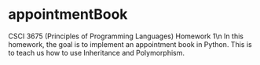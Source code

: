 # appointmentBook

CSCI 3675 (Principles of Programming Languages) Homework 1\n
In this homework, the goal is to implement an appointment book in Python.
This is to teach us how to use Inheritance and Polymorphism.
